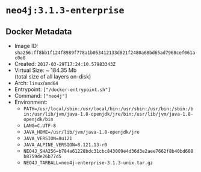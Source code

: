 # `neo4j:3.1.3-enterprise`

## Docker Metadata

- Image ID: `sha256:ff8bb1f124f8989f778a1b053412133d821f2480a68bd65ad7968cef061ac0e0`
- Created: `2017-03-29T17:24:10.57983343Z`
- Virtual Size: ~ 184.35 Mb  
  (total size of all layers on-disk)
- Arch: `linux`/`amd64`
- Entrypoint: `["/docker-entrypoint.sh"]`
- Command: `["neo4j"]`
- Environment:
  - `PATH=/usr/local/sbin:/usr/local/bin:/usr/sbin:/usr/bin:/sbin:/bin:/usr/lib/jvm/java-1.8-openjdk/jre/bin:/usr/lib/jvm/java-1.8-openjdk/bin`
  - `LANG=C.UTF-8`
  - `JAVA_HOME=/usr/lib/jvm/java-1.8-openjdk/jre`
  - `JAVA_VERSION=8u121`
  - `JAVA_ALPINE_VERSION=8.121.13-r0`
  - `NEO4J_SHA256=b784a61228bdc31cbc843009e4d36d3e2aee7662f8b40bd608b8759de26b77d5`
  - `NEO4J_TARBALL=neo4j-enterprise-3.1.3-unix.tar.gz`
